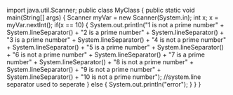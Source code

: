 import java.util.Scanner;
public class MyClass {
    public static void main(String[] args) {
        Scanner myVar = new Scanner(System.in);
        int x;
        x = myVar.nextInt();
        if(x == 10)   {
            System.out.println("1 is not a prime number" + System.lineSeparator() + "2 is a prime number" + System.lineSeparator() + "3 is a prime number" + System.lineSeparator() + "4 is not a prime number" + System.lineSeparator() + "5 is a prime number" + System.lineSeparator() + "6 is not a prime number" + System.lineSeparator() + "7 is a prime number" + System.lineSeparator() + "8 is not a prime number" + System.lineSeparator() + "9 is not a prime number" + System.lineSeparator() + "10 is not a prime number"); //system.line separator used to seperate
        } else  {
            System.out.println("error");
        }
    }
}
